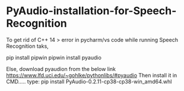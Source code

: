 # PyAudio-installation-for-Speech-Recognition

To get rid of C++ 14 > error in pycharm/vs code while running Speech Recognition taks,

  pip install pipwin
  pipwin install pyaudio
  
Else, download pyaudion from the below link
   https://www.lfd.uci.edu/~gohlke/pythonlibs/#pyaudio
Then install it in CMD.....
  type:  pip install PyAudio-0.2.11-cp38-cp38-win_amd64.whl
